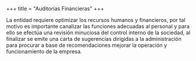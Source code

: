 +++
title = "Auditorías Financieras"
+++

La entidad requiere <span class="invert-font">optimizar los recursos humanos</span> y financieros, por tal motivo es
importante canalizar las funciones adecuadas al personal y para ello se efectúa una
revisión minuciosa del <span class="invert-font">control interno de la sociedad</span>, al finalizar se emite una carta
de sugerencias dirigidas a la administración para procurar a base de
recomendaciones <span class="invert-font">mejorar la operación y funcionamiento </span> de la empresa.